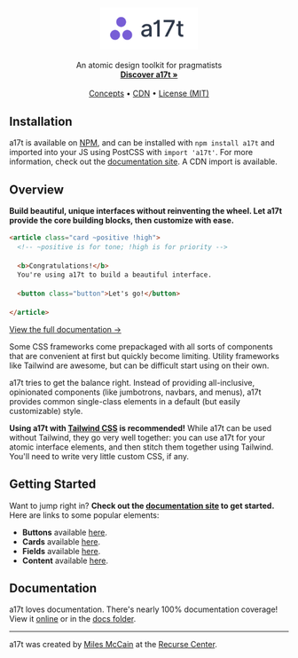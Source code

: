 <p align="center">
  <h3 align="center"><img src="docs/assets/logo.png" height="75"></h3>

  <p align="center">
     An atomic design toolkit for pragmatists
    <br>
    <a href="https://a17t.miles.land"><strong>Discover a17t »</strong></a>
    <br>
    <br>
    <a href="https://a17t.miles.land/#concepts">Concepts</a>
    &bull;
    <a href="https://www.jsdelivr.com/package/npm/a17t">CDN</a>
    &bull;
    <a href="LICENSE.md">License (MIT)</a>
  </p>
</p>

## Installation
a17t is available on [NPM](https://www.npmjs.com/package/a17t), and can be installed with `npm install a17t` and imported into your JS using PostCSS with `import 'a17t'`. For more information, check out the [documentation site](https://a17t.miles.land). A CDN import is available.

## Overview

**Build beautiful, unique interfaces without reinventing the wheel. Let a17t provide the core building blocks, then customize with ease.**

```html
<article class="card ~positive !high">
  <!-- ~positive is for tone; !high is for priority -->
  
  <b>Congratulations!</b>
  You're using a17t to build a beautiful interface.
  
  <button class="button">Let's go!</button>
  
</article>
```

[View the full documentation &rarr;](https://a17t.miles.land)

Some CSS frameworks come prepackaged with all sorts of components that are convenient at first but quickly become limiting. Utility frameworks like Tailwind are awesome, but can be difficult start using on their own.

a17t tries to get the balance right. Instead of providing all-inclusive, opinionated components (like jumbotrons, navbars, and menus), a17t provides common single-class elements in a default (but easily customizable) style.

**Using a17t with [Tailwind CSS](https://tailwindcss.com) is recommended!** While a17t can be used without Tailwind, they go very well together: you can use a17t for your atomic interface elements, and then stitch them together using Tailwind. You'll need to write very little custom CSS, if any.

## Getting Started
Want to jump right in? **Check out the [documentation site](https://a17t.miles.land) to get started.** Here are links to some popular elements:

* **Buttons** available [here](https://a17t.miles.land/interaction/button).
* **Cards** available [here](https://a17t.miles.land/layout/card).
* **Fields** available [here](https://a17t.miles.land/interaction/field).
* **Content** available [here](https://a17t.miles.land/typography/content).


## Documentation
a17t loves documentation. There's nearly 100% documentation coverage! View it [online](https://a17t.miles.land) or in the [docs folder](docs/).

---

a17t was created by [Miles McCain](https://rmrm.io) at the [Recurse Center](https://recurse.com).
